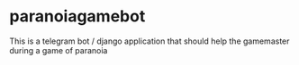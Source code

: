 # paranoiagamebot
This is a telegram bot / django application that should help the gamemaster during a game of paranoia
